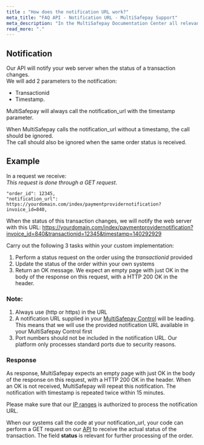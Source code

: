 ```yaml
---
title : "How does the notification URL work?"
meta_title: "FAQ API - Notification URL - MultiSafepay Support"
meta_description: "In the MultiSafepay Documentation Center all relevant information regarding our Plugins and API. As well as Support pages for Payment Method, Tools and General Questions. You can also find the contact details of our Support Team and Integration Team."
read_more: "."
---
```

## Notification
Our API will notify your web server when the status of a transaction changes.  
We will add 2 parameters to the notification:  

* Transactionid  
* Timestamp.  

MultiSafepay will always call the notification_url with the timestamp parameter. 

When MultiSafepay calls the notification_url without a timestamp, the call should be ignored.  
The call should also be ignored when the same order status is received. 

## Example
In a request we receive:  
_This request is done through a GET request_.

```
"order_id": 12345,  
"notification_url": https://yourdomain.com/index/paymentprovidernotification?invoice_id=840,
```

When the status of this transaction changes, we will notify the web server with this URL:
https://yourdomain.com/index/paymentprovidernotification?invoice_id=840&transactionid=12345&timestamp=140292929

Carry out the following 3 tasks within your custom implementation: 

1. Perform a status request on the order using the _transactionid_ provided
2. Update the status of the order within your own systems
3. Return an OK message. We expect an empty page with just OK in the body of the response on this request, with a HTTP 200 OK in the header.

### Note:

1. Always use (http or https) in the URL
2. A notification URL supplied in your [MultiSafepay Control](https://merchant.multisafepay.com) will be leading. This means that we will use the provided notification URL available in your MultiSafepay Control first 
3. Port numbers should not be included in the notification URL. Our platform only processes standard ports due to security reasons. 

 
### Response
As response, MultiSafepay expects an empty page with just OK in the body of the response on this request, with a HTTP 200 OK in the header.
When an OK is not received, MultiSafepay will repeat this notification. The notification with timestamp is repeated twice within 15 minutes. 

Please make sure that our [IP ranges](/faq/general/ip-ranges/) is authorized to process the notification URL.

When our systems call the code at your notification_url, your code can perform a GET request on our [API](/api/#retrieve-an-order) to receive the actual status of the transaction. The field __status__ is relevant for further processing of the order.
